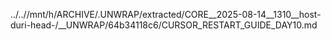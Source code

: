 ../..//mnt/h/ARCHIVE/.UNWRAP/extracted/CORE__2025-08-14__1310__host-duri-head-/__UNWRAP/64b34118c6/CURSOR_RESTART_GUIDE_DAY10.md